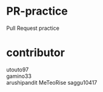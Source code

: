 # PR-practice  
Pull Request practice

contributor  
======    
utouto97  
gamino33  
arushipandit
MeTeoRise
saggu10417

